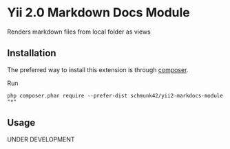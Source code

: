 Yii 2.0 Markdown Docs Module
============================

Renders markdown files from local folder as views

Installation
------------

The preferred way to install this extension is through [composer](http://getcomposer.org/download/).

Run

```
php composer.phar require --prefer-dist schmunk42/yii2-markdocs-module "*"
```


Usage
-----

UNDER DEVELOPMENT